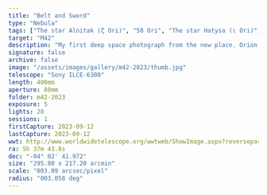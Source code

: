 ```yaml
---
title: "Belt and Sword"
type: "Nebula"
tags: ["The star Alnitak (ζ Ori)", "50 Ori", "The star Hatysa (ι Ori)", "44 Ori", "The star Mizan Batil I (c Ori)", "42 Ori", "The star Trapezium (θ1 Ori A)", "41 Ori A", "The star Mizan Batil II (θ2 Ori)", "43 Ori", "The star θ1 Ori C", "41 Ori C", "The star θ1 Ori D", "41 Ori D", "The star σ Ori", "48 Ori", "The star 45 Ori", "IC420", "IC432", "IC434", "Flame Nebula", "Orion B", "NGC1973", "NGC1975", "NGC1976", "Great Orion Nebula", "Orion Nebula", "M42", "NGC1977", "the Running Man Nebula", "NGC1980", "Lower Sword", "NGC1981", "Upper Sword", "NGC1982", "Mairans Nebula", "M43", "NGC2023", "NGC2024"]
target: "M42"
description: "My first deep space photograph from the new place. Orion was absolutely stunning this morning as it hung low in the horizon. This was pure camera equipment only - no tracking. Just tripod, Sony Alpha 6300, and an F/2 135mm Samyang lens."
signature: false
archive: false
image: "/assets/images/gallery/m42-2023/thumb.jpg"
telescope: "Sony ILCE-6300"
length: 400mm
aperture: 80mm
folder: m42-2023
exposure: 5
lights: 20
sessions: 1
firstCapture: 2023-09-12
lastCapture: 2023-09-12
wwt: http://www.worldwidetelescope.org/wwtweb/ShowImage.aspx?reverseparity=False&scale=3.085807&name=m42-2023.jpg&imageurl=https://deepskyworkflows.com/assets/images/gallery/m42-2023/m42-2023.jpg&credits=Jeremy+Likness+at+DeepSkyWorkflows.com&creditsUrl=https://deepskyworkflows.com/about&ra=84.919248&dec=-2.702300&x=1556.6&y=3135.0&rotation=147.74&thumb=https://deepskyworkflows.com/assets/images/gallery/m42-2023/thumb.jpg
ra: 5h 37m 43.8s
dec: "-04° 02' 41.972"
size: "295.80 x 217.20 arcmin"
scale: "003.09 arcsec/pixel"
radius: "003.058 deg"
---
```

